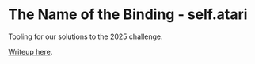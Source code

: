 # The Name of the Binding - self.atari

Tooling for our solutions to the 2025 challenge.

[Writeup here](writeup/writeup.md).
